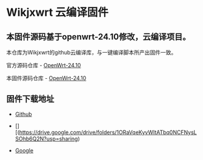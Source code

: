 # Wikjxwrt 云编译固件

## 本固件源码基于openwrt-24.10修改，云编译项目。
   本仓库为Wikjxwrt的github云编译库，与一键编译脚本所产出固件一致。
   
   官方源码仓库 - [OpenWrt-24.10](https://github.com/openwrt/openwrt/tree/openwrt-24.10)
   
   本固件源码仓库 - [OpenWrt-24.10](https://github.com/wixxm/OpenWrt-24.10)

## 固件下载地址
   - [Github](https://github.com/wixxm/wikjxwrt/releases)

   - [][(https://drive.google.com/drive/folders/1ORaVqeKyvWItATbq0NCFNysLSOhb6Q2N?usp=sharing)
   
   - [Google](https://github.com/wixxm/wikjxwrt/releases)
